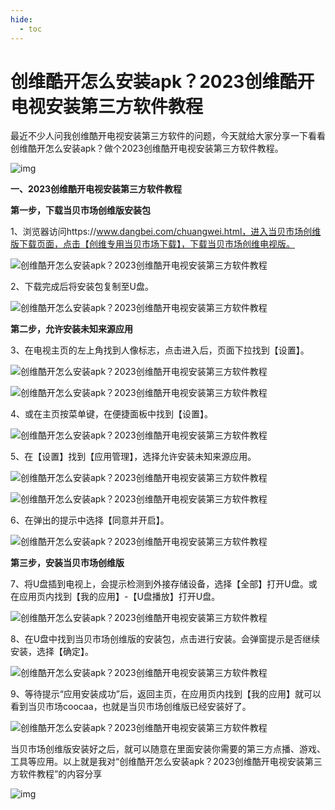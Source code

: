 ```yaml
---
hide:
  - toc
---
```


 

# 创维酷开怎么安装apk？2023创维酷开电视安装第三方软件教程

最近不少人问我创维酷开电视安装第三方软件的问题，今天就给大家分享一下看看创维酷开怎么安装apk？做个2023创维酷开电视安装第三方软件教程。

![img](assets/2-1726733307821-1.gif)

**一、2023创维酷开电视安装第三方软件教程**

**第一步，下载当贝市场创维版安装包**



1、浏览器访问https://www.dangbei.com/chuangwei.html，进入当贝市场创维版下载页面，点击【创维专用当贝市场下载】，下载当贝市场创维电视版。

![创维酷开怎么安装apk？2023创维酷开电视安装第三方软件教程](assets/160451l7wqzx7d4j44s2c2.jpg)

2、下载完成后将安装包复制至U盘。

![创维酷开怎么安装apk？2023创维酷开电视安装第三方软件教程](assets/160500suyr6null169cuzq.jpg)

**第二步，允许安装未知来源应用**

3、在电视主页的左上角找到人像标志，点击进入后，页面下拉找到【设置】。

![创维酷开怎么安装apk？2023创维酷开电视安装第三方软件教程](assets/160515epfyzpttfwfyzm7r.jpg)

![创维酷开怎么安装apk？2023创维酷开电视安装第三方软件教程](assets/160524n3rf3jmtz89yorrr.jpg)

4、或在主页按菜单键，在便捷面板中找到【设置】。

![创维酷开怎么安装apk？2023创维酷开电视安装第三方软件教程](assets/160537vkyaukzod8ab0upb.jpg)

5、在【设置】找到【应用管理】，选择允许安装未知来源应用。

![创维酷开怎么安装apk？2023创维酷开电视安装第三方软件教程](assets/160548xifin6csuusf22ok.jpg)

![创维酷开怎么安装apk？2023创维酷开电视安装第三方软件教程](assets/160603m2qqh0yyoy520zad.jpg)

6、在弹出的提示中选择【同意并开启】。

![创维酷开怎么安装apk？2023创维酷开电视安装第三方软件教程](assets/160616t688jeesva62ssae.jpg)

**第三步，安装当贝市场创维版**

7、将U盘插到电视上，会提示检测到外接存储设备，选择【全部】打开U盘。或在应用页内找到【我的应用】-【U盘播放】打开U盘。

![创维酷开怎么安装apk？2023创维酷开电视安装第三方软件教程](assets/160632kn19mujju9fjfhu0.jpg)

8、在U盘中找到当贝市场创维版的安装包，点击进行安装。会弹窗提示是否继续安装，选择【确定】。



![创维酷开怎么安装apk？2023创维酷开电视安装第三方软件教程](assets/160648c2zscjc2ka7wdg87.jpg)

9、等待提示“应用安装成功”后，返回主页，在应用页内找到【我的应用】就可以看到当贝市场coocaa，也就是当贝市场创维版已经安装好了。



![创维酷开怎么安装apk？2023创维酷开电视安装第三方软件教程](assets/160701xkdq0tcqx56vl8da.jpg)

当贝市场创维版安装好之后，就可以随意在里面安装你需要的第三方点播、游戏、工具等应用。以上就是我对“创维酷开怎么安装apk？2023创维酷开电视安装第三方软件教程”的内容分享

![img](assets/2-1726733307821-1.gif)
